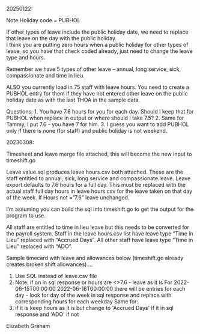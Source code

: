 20250122:

Note Holiday code = PUBHOL

If other types of leave include the public holiday date, we need to replace that leave on the day with the public holiday.  
I think you are putting zero hours when a public holiday for other types of leave, 
so you have that check coded already, just need to change the leave type and hours.

Remember we have 5 types of other leave – annual, long service, sick, compassionate and time in lieu.

ALSO you currently load in 75 staff with leave hours.  You need to create a PUBHOL entry for them if they have not 
entered other leave on the public holiday date as with the last <TimeCardNo>THOA in the sample data.

Questions:
    1. You have 7.6 hours for you for each day. Should I keep that for PUBHOL when replace in output or where should I take 7.5?
    2. Same for Tammy, I put 7.6 - you have 7 for him.
    3. I guess you want to add PUBHOL only if there is none (for staff) and public holiday is not weekend.


20230308:

Timesheet and leave merge file attached, this will become the new input to timeshift.go

Leave value.sql produces leave hours.csv both attached.  These are the staff entitled to annual, sick, long service and compassionate leave.  Leave export defaults to 7.6 hours for a full day.  This must be replaced with the actual staff full day hours in leave hours.csv for the leave taken on that day of the week.  If Hours not =”7.6” leave unchanged.

I’m assuming you can build the sql into timeshift.go to get the output for the program to use.

All staff are entitled to time in lieu leave but this needs to be converted for the payroll system.  Staff in the leave hours.csv list have leave type “Time in Lieu” replaced with “Accrued Days”.  All other staff have leave type “Time in Lieu” replaced with “ADO”.

Sample timecard with leave and allowances below (timeshift.go already creates broken shift allowances) …

1. Use SQL instead of leave.csv file
2. Note: if on in sql response or hours are <>7.6 - leave as it is
        <Leave Type="Compassionate" Hours="3">
    For <Leave Type="Annual" Hours="7.6">
            <FromDate>2022-06-15T00:00:00</FromDate>
            <ToDate>2022-06-16T00:00:00</ToDate>
        </Leave>
    there will be entries for each day - look for day of the week in sql response and replace with corresponding hours for each weekday
    Same for: 
        <Leave Type="Sick" Hours="7.6">
        <Leave Type="Long Service" Hours="7.6">
3. if it is <Leave Type="Time in Lieu" Hours="7.6"> keep hours as it is but change to 'Accrued Days' if it in sql response and 'ADO' if not

Elizabeth Graham